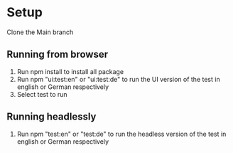 # Setup

Clone the Main branch

## Running from browser

1. Run npm install to install all package
2. Run npm "ui:test:en" or "ui:test:de" to run the UI version of the test in english or German respectively
3. Select test to run

## Running headlessly

1.  Run npm "test:en" or "test:de" to run the headless version of the test in english or German respectively


